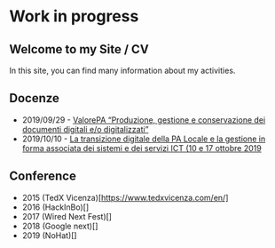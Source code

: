 # Work in progress

## Welcome to my Site / CV

In this site, you can find many information about my activities.

## Docenze
* 2019/09/29 - [ValorePA “Produzione, gestione e conservazione dei documenti digitali e/o digitalizzati”](https://github.com/AndreaTironi1/AndreaTironi1.github.io/blob/master/docenze/MIP_Programma_Produzione_gestione_conservazione_documenti_digitali_base_Milano.pdf)
* 2019/10/10 - [La transizione digitale della PA Locale e la gestione in forma associata dei sistemi e dei servizi ICT (10 e 17 ottobre 2019](https://www.risorsecomuni.it/2018/EVENTO.asp?id=5922)


## Conference
* 2015 (TedX Vicenza)[https://www.tedxvicenza.com/en/]
* 2016 (HackInBo)[]
* 2017 (Wired Next Fest)[]
* 2018 (Google next)[]
* 2019 (NoHat)[]

